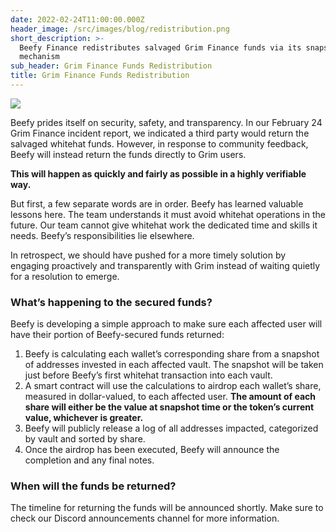 ```yaml
---
date: 2022-02-24T11:00:00.000Z
header_image: /src/images/blog/redistribution.png
short_description: >-
  Beefy Finance redistributes salvaged Grim Finance funds via its snapshot
  mechanism
sub_header: Grim Finance Funds Redistribution
title: Grim Finance Funds Redistribution
---
```

![](/src/images/blog/redistribution.png)

Beefy prides itself on security, safety, and transparency. In our February 24 Grim Finance incident report, we indicated a third party would return the salvaged whitehat funds. However, in response to community feedback, Beefy will instead return the funds directly to Grim users.

**This will happen as quickly and fairly as possible in a highly verifiable way.**

But first, a few separate words are in order. Beefy has learned valuable lessons here. The team understands it must avoid whitehat operations in the future. Our team cannot give whitehat work the dedicated time and skills it needs. Beefy’s responsibilities lie elsewhere.

In retrospect, we should have pushed for a more timely solution by engaging proactively and transparently with Grim instead of waiting quietly for a resolution to emerge.

### What’s happening to the secured funds?

Beefy is developing a simple approach to make sure each affected user will have their portion of Beefy-secured funds returned:

1. Beefy is calculating each wallet’s corresponding share from a snapshot of addresses invested in each affected vault. The snapshot will be taken just before Beefy’s first whitehat transaction into each vault.
2. A smart contract will use the calculations to airdrop each wallet’s share, measured in dollar-valued, to each affected user. **The amount of each share will either be the value at snapshot time or the token’s current value, whichever is greater.**
3. Beefy will publicly release a log of all addresses impacted, categorized by vault and sorted by share.
4. Once the airdrop has been executed, Beefy will announce the completion and any final notes.

### When will the funds be returned?

The timeline for returning the funds will be announced shortly. Make sure to check our Discord announcements channel for more information.

